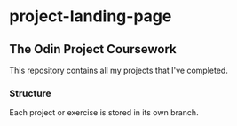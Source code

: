 # project-landing-page

## The Odin Project Coursework

This repository contains all my projects that I've completed.

### Structure

Each project or exercise is stored in its own branch.
